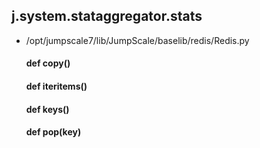 ## j.system.stataggregator.stats

- /opt/jumpscale7/lib/JumpScale/baselib/redis/Redis.py

    #### def copy() 
    #### def iteritems() 
    #### def keys() 
    #### def pop(key) 
